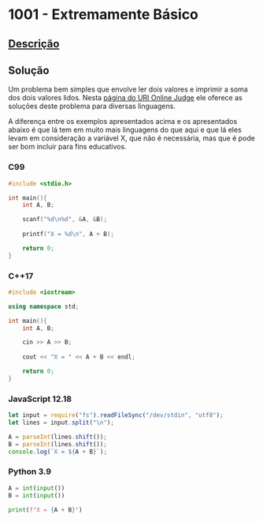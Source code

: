 # 1001 - Extremamente Básico

## [Descrição](https://www.urionlinejudge.com.br/judge/pt/problems/view/1001)

## Solução

Um problema bem simples que envolve ler dois valores e imprimir a soma dos dois valores lidos. Nesta [página do URI Online Judge](https://www.urionlinejudge.com.br/judge/pt/faqs/about/examples) ele oferece as soluções deste problema para diversas linguagens.

A diferença entre os exemplos apresentados acima e os apresentados abaixo é que lá tem em muito mais linguagens do que aqui e que lá eles levam em consideração a variável X, que não é necessária, mas que é pode ser bom incluir para fins educativos.

### C99

```c
#include <stdio.h>

int main(){
    int A, B;

    scanf("%d\n%d", &A, &B);
    
    printf("X = %d\n", A + B);

    return 0;
}
```

### C++17

```cpp
#include <iostream>

using namespace std;

int main(){
    int A, B;

    cin >> A >> B;
    
    cout << "X = " << A + B << endl;

    return 0;
}
```

### JavaScript 12.18

```javascript
let input = require("fs").readFileSync("/dev/stdin", "utf8");
let lines = input.split("\n");

A = parseInt(lines.shift());
B = parseInt(lines.shift());
console.log(`X = ${A + B}`);
```

### Python 3.9

```python
A = int(input())
B = int(input())

print(f"X = {A + B}")
```